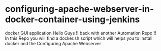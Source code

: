 # configuring-apache-webserver-in-docker-container-using-jenkins
docker GUI application
Hello Guys !! back with another Automation Repo !! In this Repo you will find a docker.sh script which will helps you to install docker and the Configuring Apache Webserver
